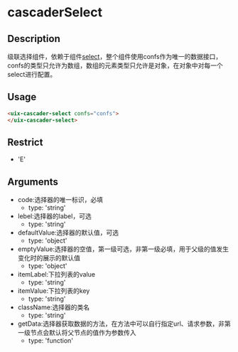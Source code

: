 # cascaderSelect
## Description

级联选择组件，依赖于组件<a ui-sref="app.api.select" href="../../select/docs/readme.md">select</a>，整个组件使用confs作为唯一的数据接口，confs的类型只允许为数组，数组的元素类型只允许是对象，在对象中对每一个select进行配置。

## Usage

``` html
<uix-cascader-select confs="confs">
</uix-cascader-select>
```
## Restrict
- 'E'

## Arguments
- code:选择器的唯一标识，必填
    - type: 'string' 
- lebel:选择器的label，可选
    - type: 'string'
- defaultValue:选择器的默认值，可选
    - type: 'object'
- emptyValue:选择器的空值，第一级可选，非第一级必填，用于父级的值发生变化时的展示的默认值
    - type: 'object'
- itemLabel:下拉列表的value
    - type: 'string'
- itemValue:下拉列表的key
    - type: 'string'
- className:选择器的类名
    - type: 'string'
- getData:选择器获取数据的方法，在方法中可以自行指定url、请求参数，非第一级节点会默认将父节点的值作为参数传入
    - type: 'function'
